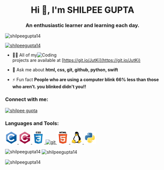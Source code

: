 <h1 align="center">Hi 👋, I'm SHILPEE GUPTA</h1>
<h3 align="center">An enthusiastic learner and learning each day.</h3>

<p align="left"> <img src="https://komarev.com/ghpvc/?username=shilpeegupta14&label=Profile%20views&color=0e75b6&style=flat" alt="shilpeegupta14" /> </p>

<p align="left"> <a href="https://github.com/ryo-ma/github-profile-trophy"><img src="https://github-profile-trophy.vercel.app/?username=shilpeegupta14" alt="shilpeegupta14" /></a> </p>
<img align="right" alt="Coding" width="400" src="https://cdn.dribbble.com/users/264642...">


- 👨‍💻 All of my projects are available at [https://git.io/JutKi](https://git.io/JutKi)

- 💬 Ask me about **html, css, git, github, python, swift**

- ⚡ Fun fact **People who are using a computer blink 66% less than those who aren’t. you blinked didn't you!!**

<h3 align="left">Connect with me:</h3>
<p align="left">
<a href="https://linkedin.com/in/shilpee gupta" target="blank"><img align="center" src="https://cdn.jsdelivr.net/npm/simple-icons@3.0.1/icons/linkedin.svg" alt="shilpee gupta" height="30" width="40" /></a>
</p>

<h3 align="left">Languages and Tools:</h3>
<p align="left"> <a href="https://www.cprogramming.com/" target="_blank"> <img src="https://raw.githubusercontent.com/devicons/devicon/master/icons/c/c-original.svg" alt="c" width="40" height="40"/> </a> <a href="https://www.w3schools.com/cpp/" target="_blank"> <img src="https://raw.githubusercontent.com/devicons/devicon/master/icons/cplusplus/cplusplus-original.svg" alt="cplusplus" width="40" height="40"/> </a> <a href="https://www.w3schools.com/css/" target="_blank"> <img src="https://raw.githubusercontent.com/devicons/devicon/master/icons/css3/css3-original-wordmark.svg" alt="css3" width="40" height="40"/> </a> <a href="https://git-scm.com/" target="_blank"> <img src="https://www.vectorlogo.zone/logos/git-scm/git-scm-icon.svg" alt="git" width="40" height="40"/> </a> <a href="https://www.w3.org/html/" target="_blank"> <img src="https://raw.githubusercontent.com/devicons/devicon/master/icons/html5/html5-original-wordmark.svg" alt="html5" width="40" height="40"/> </a> <a href="https://www.linux.org/" target="_blank"> <img src="https://raw.githubusercontent.com/devicons/devicon/master/icons/linux/linux-original.svg" alt="linux" width="40" height="40"/> </a> <a href="https://www.python.org" target="_blank"> <img src="https://raw.githubusercontent.com/devicons/devicon/master/icons/python/python-original.svg" alt="python" width="40" height="40"/> </a> </p>

<p><img align="left" src="https://github-readme-stats.vercel.app/api/top-langs?username=shilpeegupta14&show_icons=true&locale=en&layout=compact" alt="shilpeegupta14" /></p>

<p>&nbsp;<img align="center" src="https://github-readme-stats.vercel.app/api?username=shilpeegupta14&show_icons=true&locale=en" alt="shilpeegupta14" /></p>

<p><img align="center" src="https://github-readme-streak-stats.herokuapp.com/?user=shilpeegupta14&" alt="shilpeegupta14" /></p>
